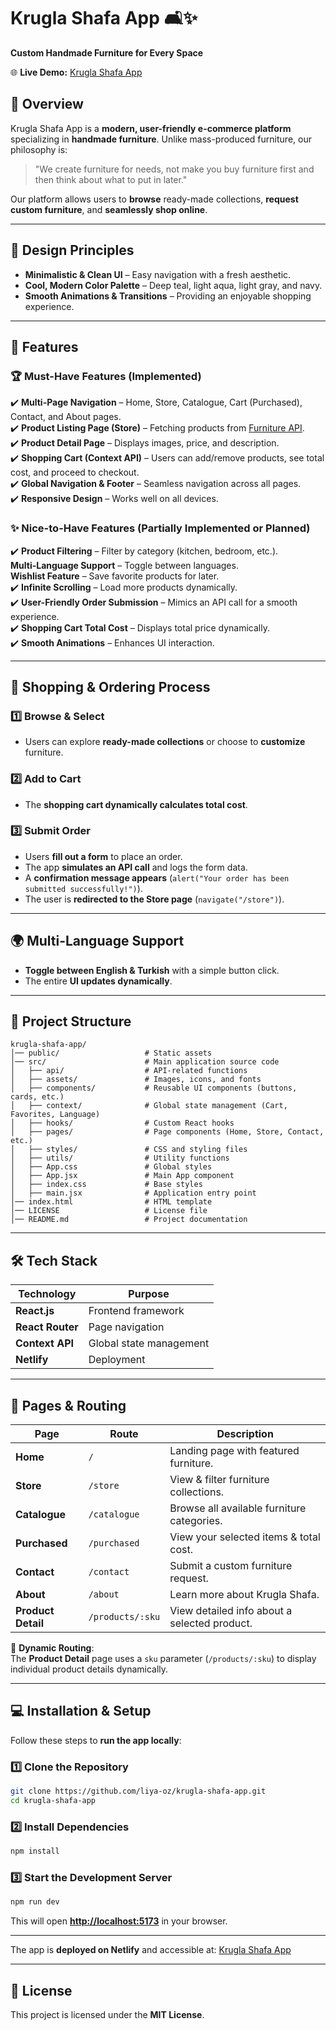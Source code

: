 # **Krugla Shafa App** 🛋️✨  

**Custom Handmade Furniture for Every Space**  

🌐 **Live Demo:** [Krugla Shafa App](https://krugla-shafa.netlify.app)  

## **📌 Overview**  

Krugla Shafa App is a **modern, user-friendly e-commerce platform** specializing in **handmade furniture**. Unlike mass-produced furniture, our philosophy is:  

> "We create furniture for needs, not make you buy furniture first and then think about what to put in later."  

Our platform allows users to **browse** ready-made collections, **request custom furniture**, and **seamlessly shop online**.

---

## **🎨 Design Principles**  

- **Minimalistic & Clean UI** – Easy navigation with a fresh aesthetic.  
- **Cool, Modern Color Palette** – Deep teal, light aqua, light gray, and navy.  
- **Smooth Animations & Transitions** – Providing an enjoyable shopping experience.  

---

## **🚀 Features**  

### **🏆 Must-Have Features (Implemented)**  

✔️ **Multi-Page Navigation** – Home, Store, Catalogue, Cart (Purchased), Contact, and About pages.  
✔️ **Product Listing Page (Store)** – Fetching products from [Furniture API](https://furniture-api.fly.dev/).  
✔️ **Product Detail Page** – Displays images, price, and description.  
✔️ **Shopping Cart (Context API)** – Users can add/remove products, see total cost, and proceed to checkout.  
✔️ **Global Navigation & Footer** – Seamless navigation across all pages.  
✔️ **Responsive Design** – Works well on all devices.  

### **✨ Nice-to-Have Features (Partially Implemented or Planned)**  

✔️ **Product Filtering** – Filter by category (kitchen, bedroom, etc.).  
 **Multi-Language Support** – Toggle between languages.  
 **Wishlist Feature** – Save favorite products for later.  
✔️ **Infinite Scrolling** – Load more products dynamically.  
✔️ **User-Friendly Order Submission** – Mimics an API call for a smooth experience.  
✔️ **Shopping Cart Total Cost** – Displays total price dynamically.  
✔️ **Smooth Animations** – Enhances UI interaction.  

---

## **🛒 Shopping & Ordering Process**  

### **1️⃣ Browse & Select**  

- Users can explore **ready-made collections** or choose to **customize** furniture.  

### **2️⃣ Add to Cart**  

- The **shopping cart dynamically calculates total cost**.  

### **3️⃣ Submit Order**  

- Users **fill out a form** to place an order.  
- The app **simulates an API call** and logs the form data.  
- A **confirmation message appears** (`alert("Your order has been submitted successfully!")`).  
- The user is **redirected to the Store page** (`navigate("/store")`).  

---

## **🌍 Multi-Language Support**  

- **Toggle between English & Turkish** with a simple button click.  
- The entire **UI updates dynamically**.  

---

## **📂 Project Structure**  

```
krugla-shafa-app/
│── public/                   # Static assets
│── src/                      # Main application source code
│   ├── api/                  # API-related functions
│   ├── assets/               # Images, icons, and fonts
│   ├── components/           # Reusable UI components (buttons, cards, etc.)
│   ├── context/              # Global state management (Cart, Favorites, Language)
│   ├── hooks/                # Custom React hooks
│   ├── pages/                # Page components (Home, Store, Contact, etc.)
│   ├── styles/               # CSS and styling files
│   ├── utils/                # Utility functions
│   ├── App.css               # Global styles
│   ├── App.jsx               # Main App component
│   ├── index.css             # Base styles
│   ├── main.jsx              # Application entry point
│── index.html                # HTML template
│── LICENSE                   # License file
│── README.md                 # Project documentation

```

---

## **🛠️ Tech Stack**  

| **Technology** | **Purpose** |
|---------------|------------|
| **React.js**  | Frontend framework |
| **React Router** | Page navigation |
| **Context API** | Global state management |
| **Netlify** | Deployment |

---

## **📂 Pages & Routing**  

| **Page**        | **Route**             | **Description** |
|----------------|----------------------|----------------|
| **Home**       | `/`                  | Landing page with featured furniture. |
| **Store**      | `/store`              | View & filter furniture collections. |
| **Catalogue**  | `/catalogue`          | Browse all available furniture categories. |
| **Purchased**  | `/purchased`          | View your selected items & total cost. |
| **Contact**    | `/contact`            | Submit a custom furniture request. |
| **About**      | `/about`              | Learn more about Krugla Shafa. |
| **Product Detail** | `/products/:sku`   | View detailed info about a selected product. |

🔹 **Dynamic Routing**:  
The **Product Detail** page uses a `sku` parameter (`/products/:sku`) to display individual product details dynamically.

---

## **💻 Installation & Setup**  

Follow these steps to **run the app locally**:

### **1️⃣ Clone the Repository**

```sh
git clone https://github.com/liya-oz/krugla-shafa-app.git
cd krugla-shafa-app
```

### **2️⃣ Install Dependencies**

```sh
npm install
```

### **3️⃣ Start the Development Server**

```sh
npm run dev
```

This will open **<http://localhost:5173>** in your browser.

---
The app is **deployed on Netlify** and accessible at: [Krugla Shafa App](https://resonant-empanada-860d1d.netlify.app)  

---

## **📜 License**

This project is licensed under the **MIT License**.
